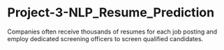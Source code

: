 # Project-3-NLP_Resume_Prediction
Companies often receive thousands of resumes for each job posting and employ dedicated screening officers to screen qualified candidates.
